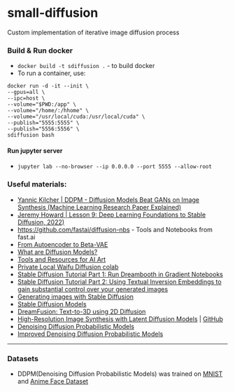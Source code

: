# small-diffusion
Custom implementation of iterative image diffusion process

### Build & Run docker

- `docker build -t sdiffusion .` - to build docker
- To run a container, use:
```
docker run -d -it --init \
--gpus=all \
--ipc=host \
--volume="$PWD:/app" \
--volume="/home/:/hhome" \
--volume="/usr/local/cuda:/usr/local/cuda" \
--publish="5555:5555" \
--publish="5556:5556" \
sdiffusion bash
```

#### Run jupyter server

- `jupyter lab --no-browser --ip 0.0.0.0 --port 5555 --allow-root`

### Useful materials:

- [Yannic Kilcher | DDPM - Diffusion Models Beat GANs on Image Synthesis (Machine Learning Research Paper Explained)](https://youtu.be/W-O7AZNzbzQ)
- [Jeremy Howard | Lesson 9: Deep Learning Foundations to Stable Diffusion, 2022)](https://youtu.be/_7rMfsA24Ls)
- https://github.com/fastai/diffusion-nbs - Tools and Notebooks from fast.ai
- [From Autoencoder to Beta-VAE](https://lilianweng.github.io/posts/2018-08-12-vae/)
- [What are Diffusion Models?](https://lilianweng.github.io/posts/2021-07-11-diffusion-models/)
- [Tools and Resources for AI Art](https://pharmapsychotic.com/tools.html)
- [Private Local Waifu Diffusion colab](https://rentry.org/nocrypt)
- [Stable Diffusion Tutorial Part 1: Run Dreambooth in Gradient Notebooks](https://blog.paperspace.com/dreambooth-stable-diffusion-tutorial-1/)
- [Stable Diffusion Tutorial Part 2: Using Textual Inversion Embeddings to gain substantial control over your generated images](https://blog.paperspace.com/dreambooth-stable-diffusion-tutorial-part-2-textual-inversion/)
- [Generating images with Stable Diffusion](https://blog.paperspace.com/generating-images-with-stable-diffusion/)
- [Stable Diffusion Models](https://rentry.org/sdmodels#stable-diffusion-models)
- [DreamFusion: Text-to-3D using 2D Diffusion](https://dreamfusion3d.github.io/)
- [High-Resolution Image Synthesis with Latent Diffusion Models](https://arxiv.org/abs/2112.10752) | [GitHub](https://github.com/CompVis/latent-diffusion)
- [Denoising Diffusion Probabilistic Models](https://arxiv.org/abs/2006.11239)
- [Improved Denoising Diffusion Probabilistic Models](https://arxiv.org/abs/2102.09672)

---
### Datasets

- DDPM(Denoising Diffusion Probabilistic Models) was trained on [MNIST](https://pytorch.org/vision/stable/generated/torchvision.datasets.MNIST.html) and [Anime Face Dataset](https://www.kaggle.com/datasets/splcher/animefacedataset)
